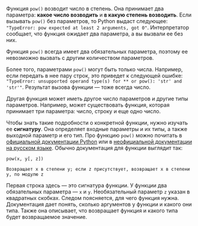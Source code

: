 
Функция `pow()` возводит число в степень. Она принимает два параметра: **какое число возводить** и **в какую степень возводить**. Если вызывать `pow()` без параметров, то Python выдаст следующее: `"TypeError: pow expected at least 2 arguments, got 0"`. Интерпретатор сообщает, что функция ожидает два параметра, а вы вызвали ее без них.

Функция `pow()` всегда имеет два обязательных параметра, поэтому ее невозможно вызвать с другим количеством параметров.

Более того, параметрами `pow()` могут быть только числа. Например, если передать в нее пару строк, это приведет к следующей ошибке: `"TypeError: unsupported operand type(s) for ** or pow(): 'str' and 'str'"`. Результат вызова функции — тоже всегда число.

Другая функция может иметь другое число параметров и другие типы параметров. Например, может существовать функция, которая принимает три параметра: число, строку и еще одно число.

Чтобы знать такие подробности о конкретной функции, нужно изучать ее **сигнатуру**. Она определяет входные параметры и их типы, а также выходной параметр и его тип. Про функцию `pow()` можно почитать в [официальной документации Python](https://docs.python.org/3/library/functions.html?highlight=pow#pow) или в [неофициальной документации на русском языке](https://docs-python.ru/tutorial/vstroennye-funktsii-interpretatora-python/funktsija-pow/). Обычно документация для функции выглядит так:

```
pow(x, y[, z])

Возвращает x в степени y; если z присутствует, возвращает x в степени y, по модулю z
```

Первая строка здесь — это сигнатура функции. У функции два обязательных параметра — `x` и `y`. Необязательный параметр `z` указан в квадратных скобках. Следом поясняется, для чего функция нужна. Документация дает понять, сколько аргументов у функции и какого они типа. Также она описывает, что возвращает функция и какого типа будет возвращаемое значение.
